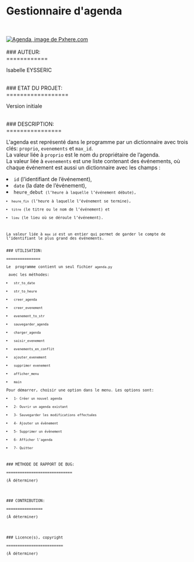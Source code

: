# Gestionnaire d'agenda
<br>
<p><a href=""><img src="http://pxhere.com/en/photo/1081428"alt="Agenda, image de Pxhere.com"></a><br>
<br>
### AUTEUR:<br>
============
<p> Isabelle EYSSERIC</p>
<br>
### ETAT DU PROJET:<br>
==================
<p>Version initiale</p>
<br>
### DESCRIPTION:<br>
================
<p> L'agenda est représenté dans le programme par un dictionnaire avec trois clés: <code>proprio</code>, <code>evenements</code> et <code>max_id</code>. 
<br>
La valeur liée à <code>proprio</code> est le nom du propriétaire de l’agenda. 
<br>
La valeur liée à <code>evenements</code> est une liste contenant des événements, où chaque événement est aussi un dictionnaire avec les champs : 
<br>
<li><code>id</code> (l’identifiant de l’événement), </li>
<li><code>date</code> (la date de l’événement), </li>
<li><code>heure_debut<code> (l’heure à laquelle l’événement débute), </li>
<li><code>heure_fin</code> (l’heure à laquelle l’événement se termine), </li>
<li><code>titre</code> (le titre ou le nom de l’événement) et </li>
<li><code>lieu</code> (le lieu où se déroule l’événement). </li>
<br>
La valeur liée à <code>max id</code> est un entier qui permet de garder le compte de l’identifiant le plus grand des événements.
<br>
### UTILISATION:<br>
===============
<p>Le  programme contient un seul fichier <code>agenda.py</code></p> avec les méthodes:<br>
<li> <code>str_to_date</code></li>
<li> <code>str_to_heure</code></li>
<li> <code>creer_agenda</code></li>
<li> <code>creer_evenement</code></li>
<li> <code>evenement_to_str</code></li>
<li> <code>sauvegarder_agenda</code></li>
<li> <code>charger_agenda</code></li>
<li> <code>saisir_evenement</code></li>
<li> <code>evenements_en_conflit</code></li>
<li> <code>ajouter_evenement</code></li>
<li> <code>supprimer evenement</code></li>
<li> <code>afficher_menu</code></li>
<li> <code>main</code></li>
Pour démarrer, choisir une option dans le menu. Les options sont: <br>
<li> <code>1- Créer un nouvel agenda</code></li>
<li> <code>2- Ouvrir un agenda existant</code></li>
<li> <code>3- Sauvegarder les modifications effectuées</code></li>
<li> <code>4- Ajouter un évènement</code></li>
<li> <code>5- Supprimer un évènement</code></li>
<li> <code>6- Afficher l'agenda</code></li>
<li> <code>7- Quitter</code></li>
<br>
### MÉTHODE DE RAPPORT DE BUG:<br>
=============================
<p>(À déterminer)</p>
<br>
### CONTRIBUTION:<br>
================
<p>(À déterminer)</p>
<br>
### Licence(s), copyright<br>
=========================
<p>(À déterminer)</p>
<br>

